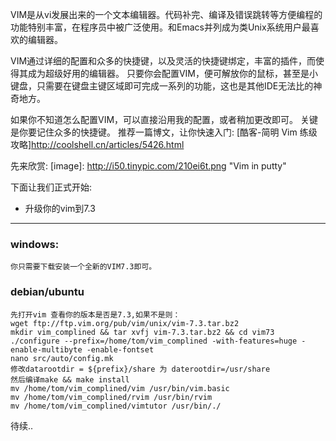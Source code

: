 VIM是从vi发展出来的一个文本编辑器。代码补完、编译及错误跳转等方便编程的功能特别丰富，在程序员中被广泛使用。和Emacs并列成为类Unix系统用户最喜欢的编辑器。

VIM通过详细的配置和众多的快捷键，以及灵活的快捷键绑定，丰富的插件，而使得其成为超级好用的编辑器。
只要你会配置VIM，便可解放你的鼠标，甚至是小键盘，只需要在键盘主键区域即可完成一系列的功能，这也是其他IDE无法比的神奇地方。

如果你不知道怎么配置VIM，可以直接沿用我的配置，或者稍加更改即可。
关键是你要记住众多的快捷键。
推荐一篇博文，让你快速入门: [酷客-简明 Vim 练级攻略]http://coolshell.cn/articles/5426.html

先来欣赏:
[image]: http://i50.tinypic.com/210ei6t.png "Vim in putty"

下面让我们正式开始:

* 升级你的vim到7.3
-------------------------------
### windows:
    你只需要下载安装一个全新的VIM7.3即可。
### debian/ubuntu
    先打开vim 查看你的版本是否是7.3,如果不是则：
    wget ftp://ftp.vim.org/pub/vim/unix/vim-7.3.tar.bz2
    mkdir vim_complined && tar xvfj vim-7.3.tar.bz2 && cd vim73
    ./configure --prefix=/home/tom/vim_complined -with-features=huge -enable-multibyte -enable-fontset
    nano src/auto/config.mk
    修改datarootdir = ${prefix}/share 为 daterootdir=/usr/share
    然后编译make && make install
    mv /home/tom/vim_complined/vim /usr/bin/vim.basic
    mv /home/tom/vim_complined/rvim /usr/bin/rvim
    mv /home/tom/vim_complined/vimtutor /usr/bin/./ 
待续..
